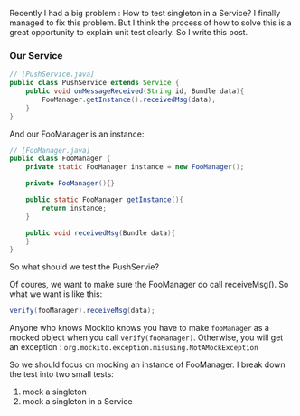 Recently I had a big problem : How to test singleton in a Service? I finally managed to fix this problem. But I think the process of how to solve this is a great opportunity to explain unit test clearly. So I write this post. 

### Our Service

```java
// [PushService.java]
public class PushService extends Service {
    public void onMessageReceived(String id, Bundle data){
        FooManager.getInstance().receivedMsg(data);
    }
}
```

And our FooManager is an instance:
```java
// [FooManager.java]
public class FooManager {
    private static FooManager instance = new FooManager();

    private FooManager(){}

    public static FooManager getInstance(){
        return instance;
    }

    public void receivedMsg(Bundle data){
    }
}
```

So what should we test the PushServie?

Of coures, we want to make sure the FooManager do call receiveMsg(). So what we want is like this: 

```java
verify(fooManager).receiveMsg(data);
```

Anyone who knows Mockito knows you have to make `fooManager` as a mocked object when you call `verify(fooManager)`. Otherwise, you will get an exception : `org.mockito.exception.misusing.NotAMockException`

So we should focus on mocking an instance of FooManager. I break down the test into two small tests: 
1. mock a singleton
2. mock a singleton in a Service
